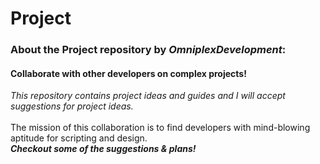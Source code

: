 # Project
### About the Project repository by _OmniplexDevelopment_:

#### Collaborate with other developers on complex projects!
_This repository contains project ideas and guides and I will accept suggestions for project ideas._<br><br>
The mission of this collaboration is to find developers with mind-blowing aptitude for scripting and design.<br>
<b>_Checkout some of the suggestions & plans!_</b>
